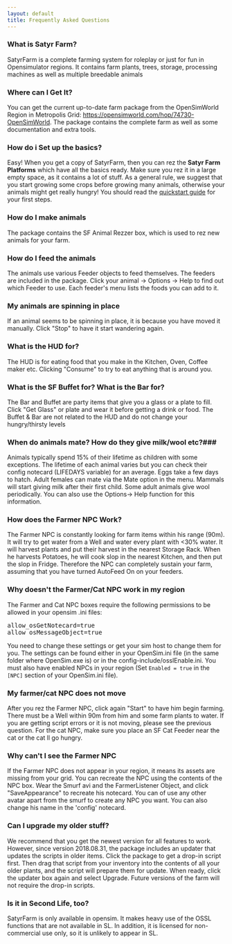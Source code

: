 ```yaml
---
layout: default
title: Frequently Asked Questions
---
```

### What is Satyr Farm?

SatyrFarm is a complete farming system for roleplay or just for fun in Opensimulator regions. It contains farm plants, trees, storage, processing machines as well as multiple breedable animals

### Where can I Get It?
You can get the current up-to-date farm package from the OpenSimWorld Region in Metropolis Grid: https://opensimworld.com/hop/74730-OpenSimWorld. The package contains the complete farm as well as some documentation and extra tools. 

### How do i Set up the basics?
Easy! When you get a copy of SatyrFarm, then you can rez the <b>Satyr Farm Platforms</b> which have all the basics ready. Make sure you rez it in a large empty space, as it contains a lot of stuff.  As a general rule, we suggest that you start growing some crops before growing many animals, otherwise your animals might get really hungry! You should read the <a href="/quickstart">quickstart guide</a> for your first steps.

### How do I make animals ###
The package contains the SF Animal Rezzer box, which is used to rez new animals for your farm. 

### How do I feed the animals ###
The animals use various Feeder objects to feed themselves. The feeders are included in the package. Click your animal -> Options -> Help to find out which Feeder to use. Each feeder's menu lists the foods you can add to it.

### My animals are spinning in place
If an  animal seems to be spinning in place, it is because you have moved it manually. Click "Stop"  to  have it start wandering again.

### What is the HUD for? ###
The  HUD  is for eating food that you make in the Kitchen, Oven, Coffee maker etc. Clicking "Consume" to try to eat anything that is around you. 

### What is the SF Buffet for? What is the Bar for? ###
The Bar and Buffet are party items that give you a glass or a plate to fill. Click "Get Glass" or plate and wear it  before getting a drink or food. The Buffet & Bar are not related to the HUD and do not change your hungry/thirsty levels

### When do animals mate? How do they give milk/wool etc?###
Animals typically spend 15% of their lifetime as children with some exceptions. The lifetime of each animal varies but you can check their config notecard (LIFEDAYS variable) for an average. Eggs take a few days to hatch. Adult females can mate via the Mate option in the menu. Mammals will start giving milk after their first child. Some adult animals give wool periodically. You can also use the Options-> Help function for this information.

### How does the Farmer NPC Work?
The Farmer NPC is constantly looking for farm items within his range (90m). It will try to get water from a Well and water every plant with <30% water. It will harvest plants and put their harvest in the nearest Storage Rack. When he harvests Potatoes, he will cook slop in the nearest Kitchen, and then put the slop in Fridge. Therefore the NPC can completely sustain your farm, assuming that you have turned AutoFeed On on your feeders.

### Why doesn't the Farmer/Cat NPC work in my region
The Farmer and Cat NPC boxes require the following permissions to be allowed in your opensim .ini  files:
<pre>
allow_osGetNotecard=true
allow_osMessageObject=true
</pre>
You need to change these settings or get your sim host to change them for you. The settings can be found either in your OpenSim.ini file (in the same folder where OpenSim.exe is)  or in the config-include/osslEnable.ini. You must also have enabled NPCs in your region (Set `Enabled = true` in the `[NPC]` section of your OpenSim.ini file).  

### My farmer/cat NPC does not move ###
After you rez the Farmer NPC, click again "Start" to have him begin farming. There must be a Well within 90m from him and some farm plants to water. If you are getting script errors or it is not moving, please see the previous question. For the cat NPC, make sure you place an SF Cat Feeder near the cat or the cat ll go hungry.

### Why can't I see the Farmer NPC
If the Farmer NPC does not appear in your region, it means its assets are missing from your grid. You can recreate the NPC using the contents of the NPC box. Wear the Smurf avi and the FarmerListener Object, and click "SaveAppearance" to recreate his notecard. You can of use any other avatar apart from the smurf to create any NPC you want. You can also change his name in the 'config' notecard.

### Can I upgrade my older stuff? 
We recommend that you get the newest version  for all features to work. However, since version 2018.08.31, the package includes an updater that updates the scripts in older items. Click the package to get a drop-in script first. Then drag that script from your inventory into the contents of all your older plants, and the script will prepare them for update. When ready, click the updater box again and select Upgrade. Future versions of the farm will not require the drop-in scripts. 

### Is it in Second Life, too?

SatyrFarm is only available in opensim. It makes heavy use of the OSSL functions that are not available in SL. In addition, it is licensed for non-commercial use only, so it is unlikely to appear in SL. 
